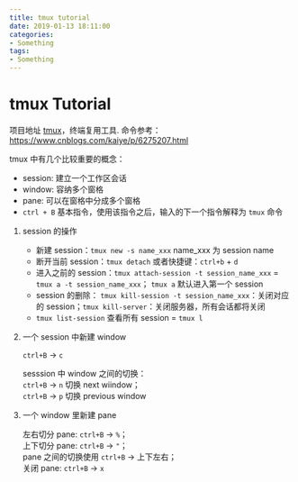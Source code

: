 ```yaml
---
title: tmux tutorial
date: 2019-01-13 18:11:00
categories:
- Something
tags:
- Something
---
```


# tmux Tutorial

项目地址 [tmux](https://github.com/tmux/tmux)，终端复用工具. 
命令参考：https://www.cnblogs.com/kaiye/p/6275207.html

tmux 中有几个比较重要的概念：

- session: 建立一个工作区会话
- window: 容纳多个窗格
- pane: 可以在窗格中分成多个窗格
- `ctrl + B` 基本指令，使用该指令之后，输入的下一个指令解释为 `tmux` 命令

1. session 的操作

    - 新建 session：`tmux new -s name_xxx` name_xxx 为 session name
    - 断开当前 session：`tmux detach` 或者快捷键：`ctrl+b` + `d`
    - 进入之前的 session：`tmux attach-session -t session_name_xxx` = `tmux a -t session_name_xxx`； `tmux a` 默认进入第一个 session
    - session 的删除： `tmux kill-session -t session_name_xxx`：关闭对应的 session；`tmux kill-server`：关闭服务器，所有会话都将关闭
    - `tmux list-session` 查看所有 session = `tmux l`

2. 一个 session 中新建 window

    `ctrl+B` -> `c`

    sesssion 中 window 之间的切换：  
     `ctrl+B` -> `n` 切换 next wiindow；  
     `ctrl+B` -> `p` 切换 previous window

3. 一个 window 里新建 pane

    左右切分 pane: `ctrl+B` -> `%`；  
    上下切分 pane: `ctrl+B` -> `"`；  
    pane 之间的切换使用 `ctrl+B` -> 上下左右；  
    关闭 pane: `ctrl+B` -> `x`
